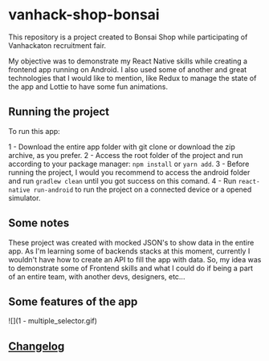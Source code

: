 # vanhack-shop-bonsai
This repository is a project created to Bonsai Shop while participating of Vanhackaton recruitment fair.

My objective was to demonstrate my React Native skills while creating a frontend app running on Android.
I also used some of another and great technologies that I would like to mention, like Redux to manage the state of the app and Lottie to have some fun animations.

## Running the project

To run this app: 

1 - Download the entire app folder with git clone or download the zip archive, as you prefer.
2 - Access the root folder of the project and run according to your package manager: `npm install` or `yarn add`.
3 - Before running the project, I would you recommend to access the android folder and run `gradlew clean` until you got success on this comand.
4 - Run `react-native run-android` to run the project on a connected device or a opened simulator.

## Some notes

These project was created with mocked JSON's to show data in the entire app. As I'm learning some of backends stacks at this moment, currently I wouldn't have how to create an API to fill the app with data. So, my idea was to demonstrate some of Frontend skills and what I could do if being a part of an entire team, with another devs, designers, etc...

## Some features of the app

![](1 - multiple_selector.gif)


## [Changelog](https://github.com/oblador/react-native-animatable/releases)

